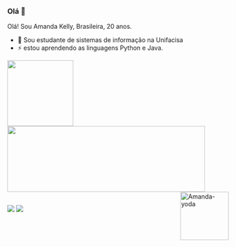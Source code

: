 ### Olá 👋

Olá!
Sou Amanda Kelly, Brasileira, 20 anos.
- 🔭 Sou estudante de sistemas de informação na Unifacisa
- ⚡ estou aprendendo as linguagens Python e Java.

 <div>
  <a href="https://github.com/amandakelly3">
  <img height="150em" src="https://github-readme-stats.vercel.app/api?username=amandakelly3&show_icons=true&theme=radical&include_all_commits=true&count_private=true"/>
  <img height="150em" width = "450m" src="https://github-readme-stats.vercel.app/api/top-langs/?username=amandakelly3&layout=compact&langs_count=7&theme=radical"/>
   <img align="right" width="110" height="110" border="0" alt="Amanda-yoda" src="https://i.picasion.com/pic91/1a1b853a036cede81c5c7f69cffe2b44.gif">
</div>

  ##
 
 <div> 
  <a href="https://instagram.com/amandakelly3" target="_blank"><img src="https://img.shields.io/badge/-Instagram-%23E4405F?style=for-the-badge&logo=instagram&logoColor=white" target="_blank"></a>
</a> 
  <a href = "mailto:amandakelly.tj@gmail.com"><img src="https://img.shields.io/badge/-Gmail-%23333?style=for-the-badge&logo=gmail&logoColor=white" target="_blank"></a>
 

</div>
